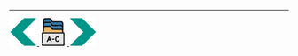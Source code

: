 
---
<!-- Navigator -->
<div>
<a href="Lecture-12.2.PublicAPI.md">
    <img width=50 src="../sources/left-arrow.svg" >
</a>
<a href="README.md">
    <img width=50 src="../sources/index.svg" >
</a>
<a href="Lecture-13.2.ServiceWorker.md">
    <img  width=50 src="../sources/right-arrow.svg">
    </a>
</div>
<!-- Navigator -->
